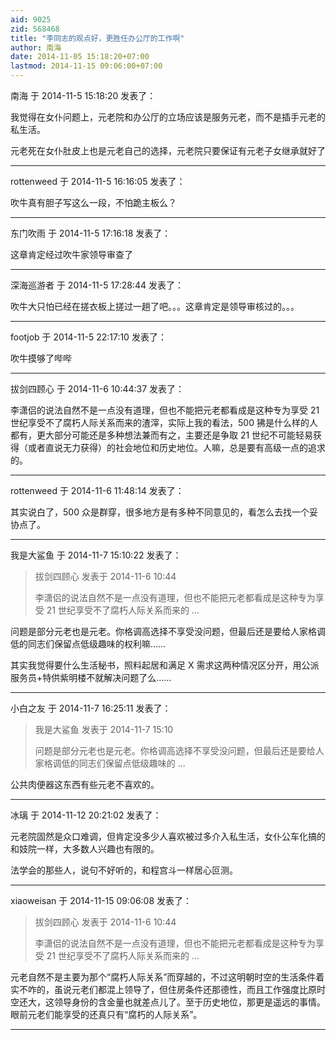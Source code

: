 ```yaml
---
aid: 9025
zid: 568468
title: "李同志的观点好，更胜任办公厅的工作啊"
author: 南海
date: 2014-11-05 15:18:20+07:00
lastmod: 2014-11-15 09:06:00+07:00
---
```


南海 于 2014-11-5 15:18:20 发表了：

我觉得在女仆问题上，元老院和办公厅的立场应该是服务元老，而不是插手元老的私生活。

元老死在女仆肚皮上也是元老自己的选择，元老院只要保证有元老子女继承就好了

---

rottenweed 于 2014-11-5 16:16:05 发表了：

吹牛真有胆子写这么一段，不怕跪主板么？

---

东门吹雨 于 2014-11-5 17:16:18 发表了：

这章肯定经过吹牛家领导审查了

---

深海巡游者 于 2014-11-5 17:28:44 发表了：

吹牛大只怕已经在搓衣板上搓过一趟了吧。。。这章肯定是领导审核过的。。。

---

footjob 于 2014-11-5 22:17:10 发表了：

吹牛摸够了哔哔

---

拔剑四顾心 于 2014-11-6 10:44:37 发表了：

李潇侣的说法自然不是一点没有道理，但也不能把元老都看成是这种专为享受 21 世纪享受不了腐朽人际关系而来的渣滓，实际上我的看法，500 狒是什么样的人都有，更大部分可能还是多种想法兼而有之，主要还是争取 21 世纪不可能轻易获得（或者直说无力获得）的社会地位和历史地位。人嘛，总是要有高级一点的追求的。

---

rottenweed 于 2014-11-6 11:48:14 发表了：

其实说白了，500 众是群穿，很多地方是有多种不同意见的，看怎么去找一个妥协点了。

---

我是大鲨鱼 于 2014-11-7 15:10:22 发表了：

> 拔剑四顾心 发表于 2014-11-6 10:44
>
> 李潇侣的说法自然不是一点没有道理，但也不能把元老都看成是这种专为享受 21 世纪享受不了腐朽人际关系而来的 ...

问题是部分元老也是元老。你格调高选择不享受没问题，但最后还是要给人家格调低的同志们保留点低级趣味的权利嘛……

其实我觉得要什么生活秘书，照料起居和满足 X 需求这两种情况区分开，用公派服务员+特供紫明楼不就解决问题了么……

---

小白之友 于 2014-11-7 16:25:11 发表了：

> 我是大鲨鱼 发表于 2014-11-7 15:10
>
> 问题是部分元老也是元老。你格调高选择不享受没问题，但最后还是要给人家格调低的同志们保留点低级趣味的 ...

公共肉便器这东西有些元老不喜欢的。

---

冰璃 于 2014-11-12 20:21:02 发表了：

元老院固然是众口难调，但肯定没多少人喜欢被过多介入私生活，女仆公车化搞的和妓院一样，大多数人兴趣也有限的。

法学会的那些人，说句不好听的，和程宫斗一样居心叵测。

---

xiaoweisan 于 2014-11-15 09:06:08 发表了：

> 拔剑四顾心 发表于 2014-11-6 10:44
>
> 李潇侣的说法自然不是一点没有道理，但也不能把元老都看成是这种专为享受 21 世纪享受不了腐朽人际关系而来的 ...

元老自然不是主要为那个“腐朽人际关系”而穿越的，不过这明朝时空的生活条件着实不咋的，虽说元老们都混上领导了，但住房条件还那德性，而且工作强度比原时空还大，这领导身份的含金量也就差点儿了。至于历史地位，那更是遥远的事情。眼前元老们能享受的还真只有“腐朽的人际关系”。

---
